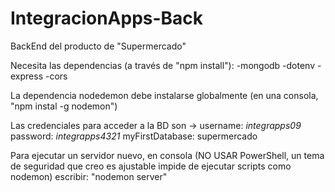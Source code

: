 # IntegracionApps-Back
BackEnd del producto de "Supermercado"

Necesita las dependencias (a través de  "npm install"):
  -mongodb
  -dotenv
  -express
  -cors

La dependencia nodedemon debe instalarse globalmente (en una consola, "npm instal -g nodemon")

Las credenciales para acceder a la BD son ->
username: _integrapps09_
password: _integrapps4321_
myFirstDatabase: supermercado

Para ejecutar un servidor nuevo, en consola (NO USAR PowerShell, un tema de seguridad que creo es ajustable impide de ejecutar scripts como nodemon) escribir:
"nodemon server"

